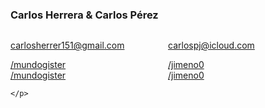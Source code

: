 <h3>Carlos Herrera & Carlos Pérez</h3>
<div style="width:50%; float: left;">
    <p>
        <a href="mailto:carlosherrer151@gmail.com">carlosherrer151@gmail.com</a>
    </p>
    <p>
        <a href="https://github.com/mundogister"><i class="fa fa-github" title="GitHub"></i>/mundogister</a><br />
        <a href="https://twitter.com/mundogister"><i class="fa fa-twitter" title="Twitter"></i>/mundogister</a>
        
    </p>
</div>
<div style="width:50%; float: left;">
    <p>
        <a href="mailto:carlospj@icloud.com">carlospj@icloud.com</a>
    </p>
    <p>
        <a href="https://github.com/jimeno0"><i class="fa fa-github" title="GitHub"></i>/jimeno0</a><br />
        <a href="https://twitter.com/jimeno0"><i class="fa fa-twitter" title="Twitter"></i>/jimeno0</a>
    </p>
</div>